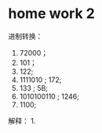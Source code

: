 # home work 2

进制转换：
 1. 72000；
 2. 101；
 3. 122;
 4. 1111010 ; 172;
 5. 133 ; 5B;
 6. 1010100110 ; 1246;
 7. 1100;

 解释：
  1.  